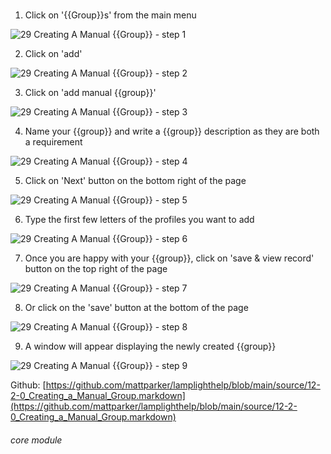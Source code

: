# 

1. Click on &#039;{{Group}}s&#039; from the main menu

![29 Creating A Manual {{Group}} - step 1](29 Creating_A_Manual_List_im_1.png)

2. Click on &#039;add&#039;

![29 Creating A Manual {{Group}} - step 2](29 Creating_A_Manual_List_im_2.png)

3. Click on &#039;add manual {{group}}&#039;

![29 Creating A Manual {{Group}} - step 3](29 Creating_A_Manual_List_im_3.png)

4. Name your {{group}} and write a {{group}} description as they are both a requirement

![29 Creating A Manual {{Group}} - step 4](29 Creating_A_Manual_List_im_4.png)

5. Click on &#039;Next&#039; button on the bottom right of the page

![29 Creating A Manual {{Group}} - step 5](29 Creating_A_Manual_List_im_5.png)

6. Type the first few letters of the profiles you want to add

![29 Creating A Manual {{Group}} - step 6](29 Creating_A_Manual_List_im_6.png)

7. Once you are happy with your {{group}}, click on &#039;save &amp; view record&#039; button on the top right of the page

![29 Creating A Manual {{Group}} - step 7](29 Creating_A_Manual_List_im_7.png)

8. Or click on the &#039;save&#039; button at the bottom of the page

![29 Creating A Manual {{Group}} - step 8](29 Creating_A_Manual_List_im_8.png)

9. A window will appear displaying the newly created {{group}}

![29 Creating A Manual {{Group}} - step 9](29 Creating_A_Manual_List_im_9.png)

Github: [https://github.com/mattparker/lamplighthelp/blob/main/source/12-2-0_Creating_a_Manual_Group.markdown](https://github.com/mattparker/lamplighthelp/blob/main/source/12-2-0_Creating_a_Manual_Group.markdown)


###### core module